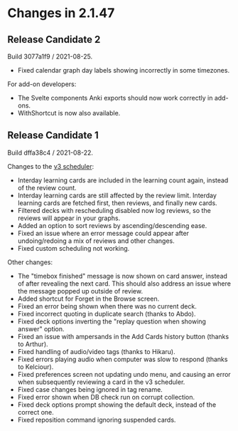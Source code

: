 # Changes in 2.1.47

## Release Candidate 2

Build 3077a1f9 / 2021-08-25.

- Fixed calendar graph day labels showing incorrectly in some timezones.

For add-on developers:

- The Svelte components Anki exports should now work correctly in add-ons.
- WithShortcut is now also available.

## Release Candidate 1

Build dffa38c4 / 2021-08-22.

Changes to the [v3 scheduler](https://faqs.ankiweb.net/the-2021-scheduler.html):

- Interday learning cards are included in the learning count again, instead of
  the review count.
- Interday learning cards are still affected by the review limit. Interday
  learning cards are fetched first, then reviews, and finally new cards.
- Filtered decks with rescheduling disabled now log reviews, so the reviews will
  appear in your graphs.
- Added an option to sort reviews by ascending/descending ease.
- Fixed an issue where an error message could appear after undoing/redoing a mix
  of reviews and other changes.
- Fixed custom scheduling not working.

Other changes:

- The "timebox finished" message is now shown on card answer, instead of after
  revealing the next card. This should also address an issue where the message
  popped up outside of review.
- Added shortcut for Forget in the Browse screen.
- Fixed an error being shown when there was no current deck.
- Fixed incorrect quoting in duplicate search (thanks to Abdo).
- Fixed deck options inverting the "replay question when showing answer" option.
- Fixed an issue with ampersands in the Add Cards history button (thanks to
  Arthur).
- Fixed handling of audio/video tags (thanks to Hikaru).
- Fixed errors playing audio when computer was slow to respond (thanks to Kelciour).
- Fixed preferences screen not updating undo menu, and causing an error when
subsequently reviewing a card in the v3 scheduler.
- Fixed case changes being ignored in tag rename.
- Fixed error shown when DB check run on corrupt collection.
- Fixed deck options prompt showing the default deck, instead of the correct one.
- Fixed reposition command ignoring suspended cards.
